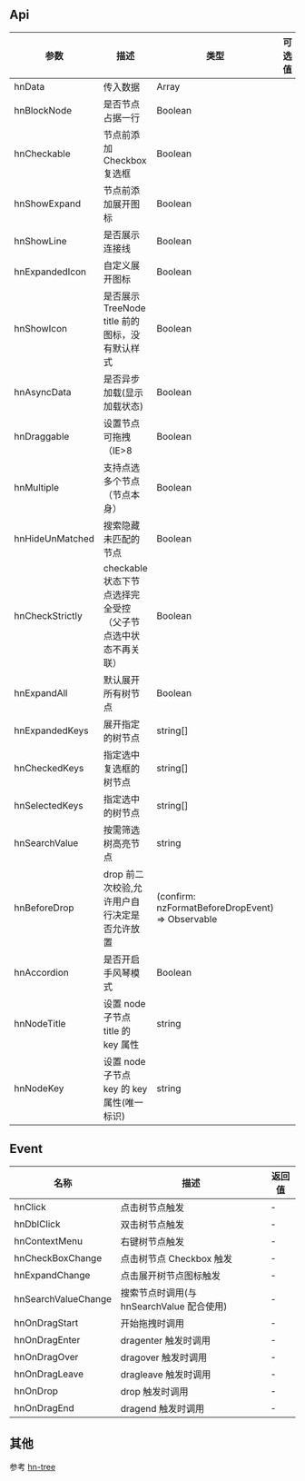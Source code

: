 ## Api

| 参数            | 描述                                                         | 类型                                                      | 可选值 | 必须 | 默认值 |
| --------------- | ------------------------------------------------------------ | --------------------------------------------------------- | ------ | ---- | ------ |
| hnData          | 传入数据                                                     | Array                                                     |        | 是   | []     |
| hnBlockNode     | 是否节点占据一行                                             | Boolean                                                   |        | 否   | false  |
| hnCheckable     | 节点前添加 Checkbox 复选框                                   | Boolean                                                   |        | 否   | false  |
| hnShowExpand    | 节点前添加展开图标                                           | Boolean                                                   |        | 否   | true   |
| hnShowLine      | 是否展示连接线                                               | Boolean                                                   |        | 否   | false  |
| hnExpandedIcon  | 自定义展开图标                                               | Boolean                                                   |        | 否   | false  |
| hnShowIcon      | 是否展示 TreeNode title 前的图标，没有默认样式               | Boolean                                                   |        | 否   | false  |
| hnAsyncData     | 是否异步加载(显示加载状态)                                   | Boolean                                                   |        | 否   | false  |
| hnDraggable     | 设置节点可拖拽（IE>8                                         | Boolean                                                   |        | 否   | false  |
| hnMultiple      | 支持点选多个节点（节点本身）                                 | Boolean                                                   |        | 否   | false  |
| hnHideUnMatched | 搜索隐藏未匹配的节点                                         | Boolean                                                   |        | 否   | false  |
| hnCheckStrictly | checkable 状态下节点选择完全受控（父子节点选中状态不再关联） | Boolean                                                   |        | 否   | false  |
| hnExpandAll     | 默认展开所有树节点                                           | Boolean                                                   |        | 否   | false  |
| hnExpandedKeys  | 展开指定的树节点                                             | string[]                                                  |        | 否   | []     |
| hnCheckedKeys   | 指定选中复选框的树节点                                       | string[]                                                  |        | 否   | []     |
| hnSelectedKeys  | 指定选中的树节点                                             | string[]                                                  |        | 否   | []     |
| hnSearchValue   | 按需筛选树高亮节点                                           | string                                                    |        | 否   | ''     |
| hnBeforeDrop    | drop 前二次校验,允许用户自行决定是否允许放置                 | (confirm: nzFormatBeforeDropEvent) => Observable<boolean> |        | 否   | --     |
| hnAccordion     | 是否开启手风琴模式                                           | Boolean                                                   |        | 否   | false  |
| hnNodeTitle     | 设置 node 子节点 title 的 key 属性                           | string                                                    |        | 否   | title  |
| hnNodeKey       | 设置 node 子节点 key 的 key 属性(唯一标识)                   | string                                                    |        | 否   | key    |

## Event

| 名称                | 描述                                      | 返回值 |
| ------------------- | ----------------------------------------- | ------ |
| hnClick             | 点击树节点触发                            | -      |
| hnDblClick          | 双击树节点触发                            | -      |
| hnContextMenu       | 右键树节点触发                            | -      |
| hnCheckBoxChange    | 点击树节点 Checkbox 触发                  | -      |
| hnExpandChange      | 点击展开树节点图标触发                    | -      |
| hnSearchValueChange | 搜索节点时调用(与 hnSearchValue 配合使用) | -      |
| hnOnDragStart       | 开始拖拽时调用                            | -      |
| hnOnDragEnter       | dragenter 触发时调用                      | -      |
| hnOnDragOver        | dragover 触发时调用                       | -      |
| hnOnDragLeave       | dragleave 触发时调用                      | -      |
| hnOnDrop            | drop 触发时调用                           | -      |
| hnOnDragEnd         | dragend 触发时调用                        | -      |

## 其他

参考 [hn-tree](https://ng.ant.design/version/7.5.x/components/tree/zh)

